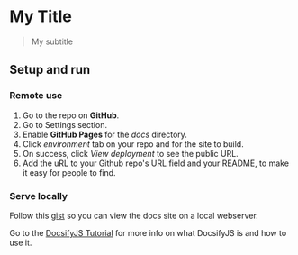 # My Title
> My subtitle


## Setup and run

### Remote use

1. Go to the repo on **GitHub**.
2. Go to Settings section.
3. Enable **GitHub Pages** for the _docs_ directory.
4. Click _environment_ tab on your repo and for the site to build.
5. On success, click _View deployment_ to see the public URL.
6. Add the uRL to your Github repo's URL field and your README, to make it easy for people to find.


### Serve locally

Follow this [gist](https://gist.github.com/MichaelCurrin/4c8060dcc9d8841f842eeebc7a1436d8) so you can view the docs site on a local webserver.

Go to the [DocsifyJS Tutorial](https://michaelcurrin.github.io/docsify-js-tutorial/#/?id=serve-a-docsify-site-locally) for more info on what DocsifyJS is and how to use it.
